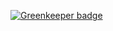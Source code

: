 

[![Greenkeeper badge](https://badges.greenkeeper.io/jrop/slush-es7-express.svg)](https://greenkeeper.io/)